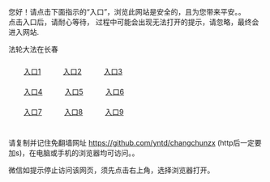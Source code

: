 您好！请点击下面指示的“入口”，浏览此网站是安全的，且为您带来平安。。 <br/>
点击入口后，请耐心等待， 过程中可能会出现无法打开的提示，请忽略，最终会进入网站. </br>

法轮大法在长春<br/>
<div style="padding:10px"><a style="margin:20px" target="_blank" href="https://dv6k7s9myqt7r.cloudfront.net/2Qpsp?umkjc" id="ccLink1" rel="nofollow">入口1</a> <a target="_blank" style="margin:20px" href="https://d3pphaicgqahkq.cloudfront.net/2Qpsp?lmfgz" id="ccLink2" rel="nofollow">入口2</a> <a style="margin:20px" target="_blank" href="https://dufxnv1hyesb9.cloudfront.net/2Qpsp?bgtucwbi" id="ccLink3" rel="nofollow">入口3</a></div>

<div style="padding:10px" ><a style="margin:20px" target="_blank" href="https://dv6k7s9myqt7r.cloudfront.net/2Qpsp?umkjc" id="ccLink4" rel="nofollow">入口4</a> <a style="margin:20px" href="https://d3pphaicgqahkq.cloudfront.net/2Qpsp?lmfgz" target="_blank" id="ccLink5" rel="nofollow">入口5</a> <a style="margin:20px" href="https://dufxnv1hyesb9.cloudfront.net/2Qpsp?bgtucwbi" target="_blank" id="ccLink6" rel="nofollow">入口6</a></div>

<div style="padding:10px"><a style="margin:20px" target="_blank" href="https://dv6k7s9myqt7r.cloudfront.net/2Qpsp?umkjc" id="ccLink7" rel="nofollow">入口7</a> <a style="margin:20px" href="https://d3pphaicgqahkq.cloudfront.net/2Qpsp?lmfgz" target="_blank" id="ccLink8" rel="nofollow">入口8</a> <a style="margin:20px" target="_blank" href="https://dufxnv1hyesb9.cloudfront.net/2Qpsp?bgtucwbi" id="ccLink9" rel="nofollow">入口9</a></div>

<br/>



请复制并记住免翻墙网址 https://github.com/yntd/changchunzx (http后一定要加s)，在电脑或手机的浏览器均可访问。。<br/>

微信如提示停止访问该网页，须先点击右上角，选择浏览器打开。
